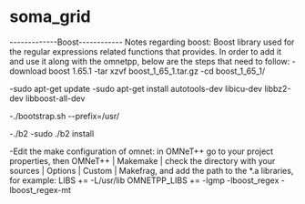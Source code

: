 # soma_grid
-------------Boost------------
Notes regarding boost:
Boost library used for the regular expressions related functions that provides. In order to add it and use it along with the omnetpp,
below are the steps that need to follow:
-download boost 1.65.1
-tar xzvf boost_1_65_1.tar.gz
-cd boost_1_65_1/

-sudo apt-get update
-sudo apt-get install autotools-dev libicu-dev libbz2-dev libboost-all-dev

-./bootstrap.sh --prefix=/usr/

-./b2
-sudo ./b2 install

-Edit the make configuration of omnet:
in OMNeT++ go to your project properties, then OMNeT++ | Makemake | check the directory with your sources | Options | Custom | Makefrag, and add the path to the *.a libraries, for example: 
LIBS += -L/usr/lib
OMNETPP_LIBS += -lgmp -lboost_regex -lboost_regex-mt

